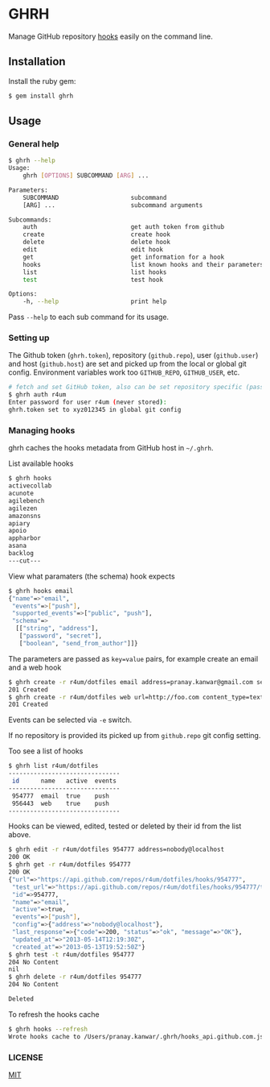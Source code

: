 # GHRH

Manage GitHub repository [hooks](http://developer.github.com/v3/repos/hooks/) easily on the command line.

## Installation

Install the ruby gem:

``` sh
$ gem install ghrh
```

## Usage

### General help
``` sh
$ ghrh --help
Usage:
    ghrh [OPTIONS] SUBCOMMAND [ARG] ...

Parameters:
    SUBCOMMAND                    subcommand
    [ARG] ...                     subcommand arguments

Subcommands:
    auth                          get auth token from github
    create                        create hook
    delete                        delete hook
    edit                          edit hook
    get                           get information for a hook
    hooks                         list known hooks and their parameters
    list                          list hooks
    test                          test hook

Options:
    -h, --help                    print help
```
Pass `--help` to each sub command for its usage.

### Setting up
The Github token (`ghrh.token`), repository (`github.repo`), user (`github.user`) and host (`github.host`) are set and picked up from
the local or global git config. Environment variables work too `GITHUB_REPO`, `GITHUB_USER`, etc.

``` sh
# fetch and set GitHub token, also can be set repository specific (pass --local)
$ ghrh auth r4um
Enter password for user r4um (never stored):
ghrh.token set to xyz012345 in global git config
```

### Managing hooks

ghrh caches the hooks metadata from GitHub host in `~/.ghrh`.

List available hooks
``` sh
$ ghrh hooks
activecollab
acunote
agilebench
agilezen
amazonsns
apiary
apoio
appharbor
asana
backlog
---cut---
```

View what paramaters (the schema) hook expects
``` sh
$ ghrh hooks email
{"name"=>"email",
 "events"=>["push"],
 "supported_events"=>["public", "push"],
 "schema"=>
  [["string", "address"],
   ["password", "secret"],
   ["boolean", "send_from_author"]]}
```

The parameters are passed as `key=value` pairs, for example create an email and a web hook
``` sh
$ ghrh create -r r4um/dotfiles email address=pranay.kanwar@gmail.com send_from_author=1
201 Created
$ ghrh create -r r4um/dotfiles web url=http://foo.com content_type=text/json
201 Created
```
Events can be selected via `-e` switch.

If no repository is provided its picked up from `github.repo` git config setting.

Too see a list of hooks

``` sh
$ ghrh list r4um/dotfiles
-------------------------------
 id      name   active  events
-------------------------------
 954777  email  true    push
 956443  web    true    push
-------------------------------
```

Hooks can be viewed, edited, tested or deleted by their id from the list above.

``` sh
$ ghrh edit -r r4um/dotfiles 954777 address=nobody@localhost
200 OK
$ ghrh get -r r4um/dotfiles 954777
200 OK
{"url"=>"https://api.github.com/repos/r4um/dotfiles/hooks/954777",
 "test_url"=>"https://api.github.com/repos/r4um/dotfiles/hooks/954777/test",
 "id"=>954777,
 "name"=>"email",
 "active"=>true,
 "events"=>["push"],
 "config"=>{"address"=>"nobody@localhost"},
 "last_response"=>{"code"=>200, "status"=>"ok", "message"=>"OK"},
 "updated_at"=>"2013-05-14T12:19:30Z",
 "created_at"=>"2013-05-13T19:52:50Z"}
$ ghrh test -t r4um/dotfiles 954777
204 No Content
nil
$ ghrh delete -r r4um/dotfiles 954777
204 No Content

Deleted
```

To refresh the hooks cache
``` sh
$ ghrh hooks --refresh
Wrote hooks cache to /Users/pranay.kanwar/.ghrh/hooks_api.github.com.json
```

### LICENSE
[MIT](LICENSE)

